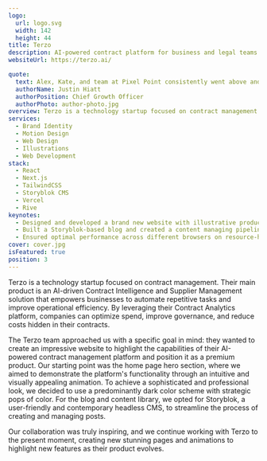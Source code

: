 ```yaml
---
logo:
  url: logo.svg
  width: 142
  height: 44
title: Terzo
description: AI-powered contract platform for business and legal teams
websiteUrl: https://terzo.ai/

quote:
  text: Alex, Kate, and team at Pixel Point consistently went above and beyond redesigning our new website. Their design work is truly amazing. They did such an excellent job of casting our vision into our new website and helped us find the brand we were seeking. I also appreciated how gritty they were to meet deadlines and get things done. We are looking forward to continuing to build out our website even more with them!
  authorName: Justin Hiatt
  authorPosition: Chief Growth Officer
  authorPhoto: author-photo.jpg
overview: Terzo is a technology startup focused on contract management. Their main product is an AI-driven Contract Intelligence and Supplier Management solution that empowers businesses to automate repetitive tasks and improve operational efficiency. By leveraging their Contract Analytics platform, companies can optimize spend, improve governance, and reduce costs hidden in their contracts.
services:
  - Brand Identity
  - Motion Design
  - Web Design
  - Illustrations
  - Web Development
stack:
  - React
  - Next.js
  - TailwindCSS
  - Storyblok CMS
  - Vercel
  - Rive
keynotes:
  - Designed and developed a brand new website with illustrative product animations
  - Built a Storyblok-based blog and created a content managing pipeline for the marketing team
  - Ensured optimal performance across different browsers on resource-heavy pages
cover: cover.jpg
isFeatured: true
position: 3
---
```


Terzo is a technology startup focused on contract management. Their main product is an AI-driven Contract Intelligence and Supplier Management solution that empowers businesses to automate repetitive tasks and improve operational efficiency. By leveraging their Contract Analytics platform, companies can optimize spend, improve governance, and reduce costs hidden in their contracts.

The Terzo team approached us with a specific goal in mind: they wanted to create an impressive website to highlight the capabilities of their AI-powered contract management platform and position it as a premium product. Our starting point was the home page hero section, where we aimed to demonstrate the platform's functionality through an intuitive and visually appealing animation. To achieve a sophisticated and professional look, we decided to use a predominantly dark color scheme with strategic pops of color. For the blog and content library, we opted for Storyblok, a user-friendly and contemporary headless CMS, to streamline the process of creating and managing posts.

Our collaboration was truly inspiring, and we continue working with Terzo to the present moment, creating new stunning pages and animations to highlight new features as their product evolves.
